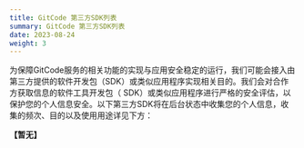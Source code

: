 ```yaml
---
title: GitCode 第三方SDK列表
summary: GitCode 第三方SDK列表
date: 2023-08-24
weight: 3
---
```


为保障GitCode服务的相关功能的实现与应用安全稳定的运行，我们可能会接入由第三方提供的软件开发包（SDK）或类似应用程序实现相关目的。我们会对合作方获取信息的软件工具开发包（ SDK）或类似应用程序进行严格的安全评估，以保护您的个人信息安全。以下第三方SDK将在后台状态中收集您的个人信息，收集的频次、目的以及使用用途详见下方：

**【暂无】**

